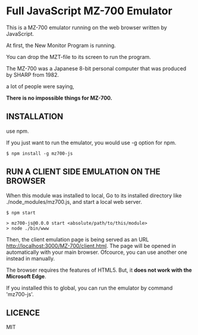 Full JavaScript MZ-700 Emulator
===============================

This is a MZ-700 emulator running on the web browser written by JavaScript.

At first, the New Monitor Program is running.

You can drop the MZT-file to its screen to run the program.

The MZ-700 was a Japanese 8-bit personal computer that was produced by SHARP from 1982.

a lot of people were saying,

__There is no impossible things for MZ-700.__


INSTALLATION
------------

use npm.

If you just want to run the emulator, you would use -g option for npm.

```
$ npm install -g mz700-js
```

RUN A CLIENT SIDE EMULATION ON THE BROWSER
------------------------------------------

When this module was installed to local,
Go to its installed directory like ./node\_modules/mz700.js, and start a local web server.

```
$ npm start

> mz700-js@0.0.0 start <absolute/path/to/this/module>
> node ./bin/www
```

Then, the client emulation page is being served as an URL
[http://localhost:3000/MZ-700/client.html](http://localhost:3000/MZ-700/client.html).
The page will be opened in automatically with your main browser.
Ofcource, you can use another one instead in manually.

The browser requires the features of HTML5.
But, it __does not work with the Microsoft Edge__.


If you installed this to global, you can run the emulator by command 'mz700-js'.

LICENCE
-------

MIT
